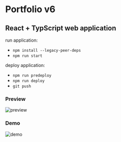 # Portfolio v6

## React + TypScript web application

run application:   
* `npm install --legacy-peer-deps`     
* `npm run start`     

deploy application:   
* `npm run predeploy`  
* `npm run deploy`  
* `git push`  

### Preview
![preview](public/preview.PNG)

### Demo  
![demo](public/demo.gif)